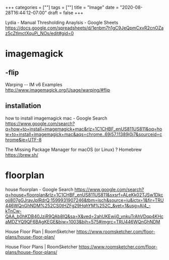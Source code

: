 +++
categories = [""]
tags = [""]
title = "Image"
date = "2020-08-28T16:44:12-07:00"
draft = false
+++

Lydia - Manual Thresholding Anaylsis - Google Sheets
https://docs.google.com/spreadsheets/d/1enbm7h1gC9JeQpmCxvR2cnOZaz5cZtlmctXquPi_NOs/edit#gid=0

# imagemagick

## -flip
Warping -- IM v6 Examples
http://www.imagemagick.org/Usage/warping/#flip

## installation

how to install imagemagick mac - Google Search
https://www.google.com/search?q=how+to+install+imagemagick+mac&rlz=1C1CHBF_enUS811US811&oq=how+to+install+imagemagick+mac&aqs=chrome..69i57.11389j0j7&sourceid=chrome&ie=UTF-8

The Missing Package Manager for macOS (or Linux) ? Homebrew
https://brew.sh/

# floorplan

house floorplan - Google Search
https://www.google.com/search?q=house+floorplan&rlz=1C1CHBF_enUS811US811&sxsrf=ALeKk02TJSw1Dkcojj807gGJravJplRdrQ:1599931907246&tbm=isch&source=iu&ictx=1&fir=TRU446WQnGhNDM%252CS0tHZFg29HqhYM%252C_&vet=1&usg=AI4_-kTnCw-QAA_b0hKDB40JzjR9QAb8lQ&sa=X&ved=2ahUKEwij0_vnkuTrAhVDqp4KHcaMDZYQ9QF6BAgKEGE&biw=1003&bih=575#imgrc=TRU446WQnGhNDM

House Floor Plan | RoomSketcher
https://www.roomsketcher.com/floor-plans/house-floor-plan/

House Floor Plans | RoomSketcher
https://www.roomsketcher.com/floor-plans/house-floor-plans/
